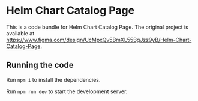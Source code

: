 
  # Helm Chart Catalog Page

  This is a code bundle for Helm Chart Catalog Page. The original project is available at https://www.figma.com/design/UcMpxQv5BmXL55BgJzz9yB/Helm-Chart-Catalog-Page.

  ## Running the code

  Run `npm i` to install the dependencies.

  Run `npm run dev` to start the development server.
  